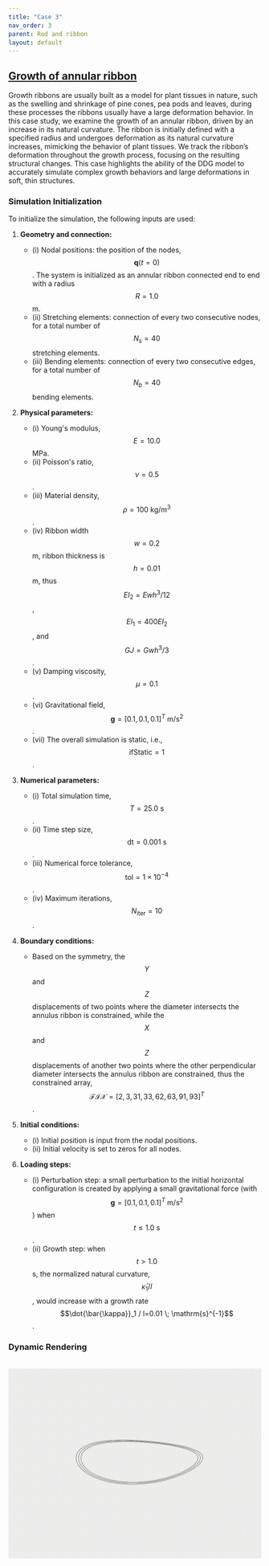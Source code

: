 ```yaml
---
title: "Case 3"
nav_order: 3
parent: Rod and ribbon
layout: default
---
```


## [Growth of annular ribbon](https://github.com/weicheng-huang-mechanics/DDG_Tutorial/tree/main/3d_curve/case_3)

Growth ribbons are usually built as a model for plant tissues in nature, such as the swelling and shrinkage of pine cones, pea pods and leaves, during these processes the ribbons usually have a large deformation behavior. In this case study, we examine the growth of an annular ribbon, driven by an increase in its natural curvature. The ribbon is initially defined with a specified radius and undergoes deformation as its natural curvature increases, mimicking the behavior of plant tissues. We track the ribbon’s deformation throughout the growth process, focusing on the resulting structural changes. This case highlights the ability of the DDG model to accurately simulate complex growth behaviors and large deformations in soft, thin structures.

### Simulation Initialization

To initialize the simulation, the following inputs are used:

1. **Geometry and connection:**
   - (i) Nodal positions: the position of the nodes, $$\mathbf{q}(t=0)$$. The system is initialized as an annular ribbon connected end to end with a radius $$R = 1.0$$ m. 
   - (ii) Stretching elements: connection of every two consecutive nodes, for a total number of $$N_{s}=40$$ stretching elements.
   - (iii) Bending elements: connection of every two consecutive edges, for a total number of $$N_{b}=40$$ bending elements.

2. **Physical parameters:**
   - (i) Young's modulus, $$E=10.0$$ MPa.
   - (ii) Poisson's ratio, $$\nu=0.5$$.  
   - (iii) Material density, $$\rho=100\mathrm{~kg/m^3}$$.
   - (iv) Ribbon width $$w=0.2$$ m, ribbon thickness is $$h=0.01$$ m, thus $$EI_{2} = Ewh^3/12$$, $$EI_{1} = 400EI_{2}$$, and $$GJ=Gwh^3/3$$.
   - (v) Damping viscosity, $$\mu = 0.1$$.
   - (vi) Gravitational field, $$ \mathbf{g}=[0.1,0.1,0.1]^{T}\mathrm{~m/s^2}$$.
   - (vii) The overall simulation is static, i.e., $$ \mathrm{ifStatic} = 1$$.

3. **Numerical parameters:**
   - (i) Total simulation time, $$T=25.0\mathrm{~s}$$.
   - (ii) Time step size, $$\mathrm{dt} =0.001\mathrm{~s}$$.
   - (iii) Numerical force tolerance, $$\mathrm{tol}=1\times 10^{-4}$$.
   - (iv) Maximum iterations, $$N_{\mathrm{iter}}=10$$.

4. **Boundary conditions:**
   -  Based on the symmetry, the $$Y$$ and $$Z$$ displacements of two points where the diameter intersects the annulus ribbon is constrained, while the $$X$$ and $$Z$$ displacements of another two points where the other perpendicular diameter intersects the annulus ribbon are constrained, thus the constrained array, $$\mathcal{FIX} = [2,3,31,33,62,63,91,93]^{T}$$.

5. **Initial conditions:**
   - (i) Initial position is input from the nodal positions.
   - (ii) Initial velocity is set to zeros for all nodes.

6. **Loading steps:**
   - (i) Perturbation step: a small perturbation to the initial horizontal configuration is created by applying a small gravitational force (with $$ \mathbf{g}=[0.1,0.1,0.1]^T\mathrm{~m/s^2}$$) when $$t \le 1.0\mathrm{~s}$$.
   - (ii) Growth step: when $$t>1.0$$ s, the normalized natural curvature, $$\bar{\kappa}_1 /  l$$, would increase with a growth rate $$\dot{\bar{\kappa}}_1 /  l=0.01 \; \mathrm{s}^{-1}$$.


### Dynamic Rendering
<br/><img src='../assets/videos/rod_3.gif' width="600">
